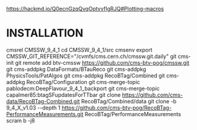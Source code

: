 https://hackmd.io/Q0ecnGzqQvqOptvvfIgRJQ#Plotting-macros

# INSTALLATION
cmsrel CMSSW_9_4_1
cd CMSSW_9_4_1/src
cmsenv
export CMSSW_GIT_REFERENCE="/cvmfs/cms.cern.ch/cmssw.git.daily"
git cms-init
git remote add btv-cmssw https://github.com/cms-btv-pog/cmssw.git
git cms-addpkg DataFormats/BTauReco
git cms-addpkg PhysicsTools/PatAlgos
git cms-addpkg RecoBTag/Combined
git cms-addpkg RecoBTag/Configuration
git cms-merge-topic pablodecm:DeepFlavour\_9\_4\_1\_backport
git cms-merge-topic capalmer85:btagSFupdatesForTTbar
git clone https://github.com/cms-data/RecoBTag-Combined.git RecoBTag/Combined/data
git clone -b 9\_4\_X_v1.03 --depth 1 https://github.com/cms-btv-pog/RecoBTag-PerformanceMeasurements.git RecoBTag/PerformanceMeasurements
scram b -j8

